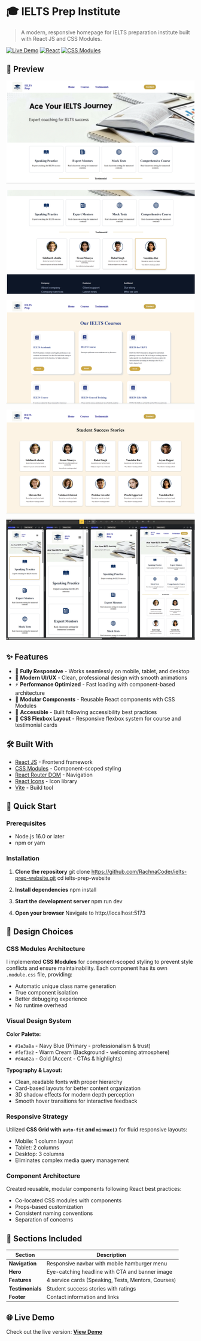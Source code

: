 # 🎓 IELTS Prep Institute

> A modern, responsive homepage for IELTS preparation institute built with React JS and CSS Modules.

[![Live Demo](https://img.shields.io/badge/demo-online-green.svg)](https://your-demo-link.com)
[![React](https://img.shields.io/badge/React-18.2.0-blue.svg)](https://reactjs.org/)
[![CSS Modules](https://img.shields.io/badge/CSS-Modules-yellow.svg)](https://github.com/css-modules/css-modules)

## 📸 Preview

![IELTS Prep Homepage](https://github.com/RachnaCoder/Reactproject/blob/9a0fd6f35d181bdeab2013e3a0749af37063c075/Screenshot%202025-10-06%20001102.png)<br>

![IELTS Prep Homepage](https://github.com/RachnaCoder/Reactproject/blob/9a0fd6f35d181bdeab2013e3a0749af37063c075/Screenshot%202025-10-06%20001125.png)<br>

![IELTS Prep Homepage](https://github.com/RachnaCoder/Reactproject/blob/9a0fd6f35d181bdeab2013e3a0749af37063c075/Screenshot%202025-10-06%20005227.png)<br>

![IELTS Prep Homepage](https://github.com/RachnaCoder/Reactproject/blob/9a0fd6f35d181bdeab2013e3a0749af37063c075/Screenshot%202025-10-06%20005241.png)<br>

![IELTS Prep Homepage](https://github.com/RachnaCoder/Reactproject/blob/9a0fd6f35d181bdeab2013e3a0749af37063c075/Screenshot%202025-10-06%20010153.png)<br>



## ✨ Features

- 📱 **Fully Responsive** - Works seamlessly on mobile, tablet, and desktop
- 🎨 **Modern UI/UX** - Clean, professional design with smooth animations
- ⚡ **Performance Optimized** - Fast loading with component-based architecture
- 🧩 **Modular Components** - Reusable React components with CSS Modules
- 🎯 **Accessible** - Built following accessibility best practices
- 📐 **CSS Flexbox Layout** - Responsive flexbox system for course and testimonial cards

## 🛠️ Built With

- [React JS](https://reactjs.org/) - Frontend framework
- [CSS Modules](https://github.com/css-modules/css-modules) - Component-scoped styling
- [React Router DOM](https://reactrouter.com/) - Navigation
- [React Icons](https://react-icons.github.io/react-icons/) - Icon library
- [Vite](https://vitejs.dev/) - Build tool

## 🚀 Quick Start

### Prerequisites

- Node.js 16.0 or later
- npm or yarn

### Installation

1. **Clone the repository**
     git clone https://github.com/RachnaCoder/ielts-prep-website.git
      cd ielts-prep-website


2. **Install dependencies**
       npm install

 
3. **Start the development server**
       npm run dev

4. **Open your browser**
      Navigate to http://localhost:5173



   
## 🎨 Design Choices

### CSS Modules Architecture
I implemented **CSS Modules** for component-scoped styling to prevent style conflicts and ensure maintainability. Each component has its own `.module.css` file, providing:
-  Automatic unique class name generation
-  True component isolation
- Better debugging experience
- No runtime overhead

### Visual Design System
**Color Palette:** 
- `#1e3a8a` - Navy Blue (Primary - professionalism & trust)
- `#fef3e2` - Warm Cream (Background - welcoming atmosphere)  
- `#d4a62a` - Gold (Accent - CTAs & highlights)

**Typography & Layout:**
- Clean, readable fonts with proper hierarchy
- Card-based layouts for better content organization
- 3D shadow effects for modern depth perception
- Smooth hover transitions for interactive feedback

### Responsive Strategy
Utilized **CSS Grid with `auto-fit` and `minmax()`** for fluid responsive layouts:
- Mobile: 1 column layout
- Tablet: 2 columns  
- Desktop: 3 columns
- Eliminates complex media query management

### Component Architecture
Created reusable, modular components following React best practices:
- Co-located CSS modules with components
- Props-based customization
- Consistent naming conventions
- Separation of concerns

## 📱 Sections Included

| Section | Description |
|---------|-------------|
| **Navigation** | Responsive navbar with mobile hamburger menu |
| **Hero** | Eye-catching headline with CTA and banner image |
| **Features** | 4 service cards (Speaking, Tests, Mentors, Courses) |
| **Testimonials** | Student success stories with ratings |
| **Footer** | Contact information and links |


## 🌐 Live Demo

Check out the live version: **[View Demo](https://reactproject-kkyyvtw58-rachna-yadavs-projects.vercel.app/testimonials)**




  


